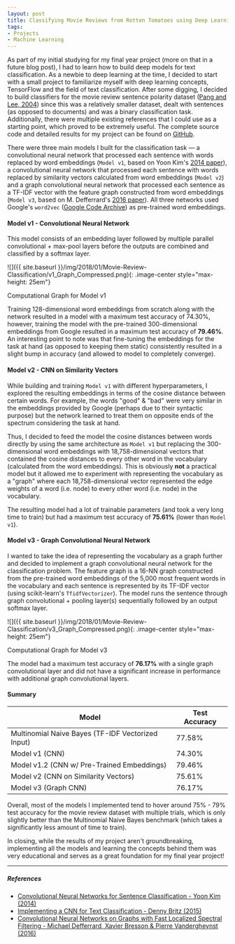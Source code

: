 ```yaml
---
layout: post
title: Classifying Movie Reviews from Rotten Tomatoes using Deep Learning
tags:
- Projects
- Machine Learning
---
```


As part of my initial studying for my final year project (more on that in a future blog post), I had to learn how to build deep models for text classification. As a newbie to deep learning at the time, I decided to start with a small project to familiarize myself with deep learning concepts, TensorFlow and the field of text classification. After some digging, I decided to build classifiers for the movie review sentence polarity dataset ([Pang and Lee, 2004](http://www.cs.cornell.edu/people/pabo/movie-review-data/)) since this was a relatively smaller dataset, dealt with sentences (as opposed to documents) and was a binary classification task. Additionally, there were multiple existing references that I could use as a starting point, which proved to be extremely useful. The complete source code and detailed results for my project can be found on [GitHub](https://github.com/SuyashLakhotia/RottenTomatoesCNN).

There were three main models I built for the classification task &mdash; a convolutional neural network that processed each sentence with words replaced by word embeddings (`Model v1`, based on Yoon Kim's [2014 paper](https://arxiv.org/abs/1408.5882)), a convolutional neural network that processed each sentence with words replaced by similarity vectors calculated from word embeddings (`Model v2`) and a graph convolutional neural network that processed each sentence as a TF-IDF vector with the feature graph constructed from word embeddings (`Model v3`, based on M. Defferrard's [2016 paper](https://arxiv.org/abs/1606.09375)). All three networks used Google's `word2vec` ([Google Code Archive](https://code.google.com/archive/p/word2vec/)) as pre-trained word embeddings.

#### Model v1 - Convolutional Neural Network

This model consists of an embedding layer followed by multiple parallel convolutional + max-pool layers before the outputs are combined and classified by a softmax layer.

![]({{ site.baseurl }}/img/2018/01/Movie-Review-Classification/v1_Graph_Compressed.png){: .image-center style="max-height: 25em"}

<p class="image-caption">Computational Graph for Model v1</p>

Training 128-dimensional word embeddings from scratch along with the network resulted in a model with a maximum test accuracy of 74.30%, however, training the model with the pre-trained 300-dimensional embeddings from Google resulted in a maximum test accuracy of **79.46%**. An interesting point to note was that fine-tuning the embeddings for the task at hand (as opposed to keeping them static) consistently resulted in a slight bump in accuracy (and allowed to model to completely converge).

#### Model v2 - CNN on Similarity Vectors

While building and training `Model v1` with different hyperparameters, I explored the resulting embeddings in terms of the cosine distance between certain words. For example, the words "good" & "bad" were very similar in the embeddings provided by Google (perhaps due to their syntactic purpose) but the network learned to treat them on opposite ends of the spectrum considering the task at hand.

Thus, I decided to feed the model the cosine distances between words directly by using the same architecture as `Model v1` but replacing the 300-dimensional word embeddings with 18,758-dimensional vectors that contained the cosine distances to every other word in the vocabulary (calculated from the word embeddings). This is obviously **not** a practical model but it allowed me to experiment with representing the vocabulary as a "graph" where each 18,758-dimensional vector represented the edge weights of a word (i.e. node) to every other word (i.e. node) in the vocabulary.

The resulting model had a lot of trainable parameters (and took a very long time to train) but had a maximum test accuracy of **75.61%** (lower than `Model v1`).

#### Model v3 - Graph Convolutional Neural Network

I wanted to take the idea of representing the vocabulary as a graph further and decided to implement a graph convolutional neural network for the classification problem. The feature graph is a 16-NN graph constructed from the pre-trained word embeddings of the 5,000 most frequent words in the vocabulary and each sentence is represented by its TF-IDF vector (using scikit-learn's `TfidfVectorizer`). The model runs the sentence through graph convolutional + pooling layer(s) sequentially followed by an output softmax layer.

![]({{ site.baseurl }}/img/2018/01/Movie-Review-Classification/v3_Graph_Compressed.png){: .image-center style="max-height: 25em"}

<p class="image-caption">Computational Graph for Model v3</p>

The model had a maximum test accuracy of **76.17%** with a single graph convolutional layer and did not have a significant increase in performance with additional graph convolutional layers.

#### Summary

| **Model**                                         | **Test Accuracy** |
|---------------------------------------------------|-------------------|
| Multinomial Naive Bayes (TF-IDF Vectorized Input) | 77.58%            |
| Model v1 (CNN)                                    | 74.30%            |
| Model v1.2 (CNN w/ Pre-Trained Embeddings)        | 79.46%            |
| Model v2 (CNN on Similarity Vectors)              | 75.61%            |
| Model v3 (Graph CNN)                              | 76.17%            |

Overall, most of the models I implemented tend to hover around 75% - 79% test accuracy for the movie review dataset with multiple trials, which is only slightly better than the Multinomial Naive Bayes benchmark (which takes a significantly less amount of time to train).

In closing, while the results of my project aren't groundbreaking, implementing all the models and learning the concepts behind them was very educational and serves as a great foundation for my final year project!

---

##### References

- [Convolutional Neural Networks for Sentence Classification - Yoon Kim (2014)](https://arxiv.org/abs/1408.5882)
- [Implementing a CNN for Text Classification - Denny Britz (2015)](http://www.wildml.com/2015/12/implementing-a-cnn-for-text-classification-in-tensorflow/)
- [Convolutional Neural Networks on Graphs with Fast Localized Spectral Filtering - Michael Defferrard, Xavier Bresson & Pierre Vandergheynst (2016)](https://arxiv.org/abs/1606.09375)
